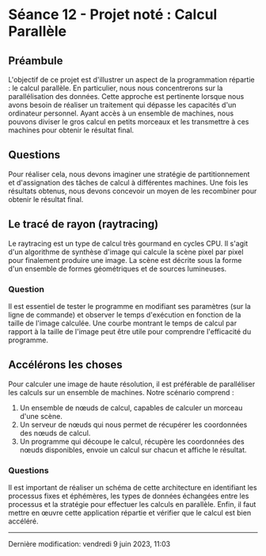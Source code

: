 # Séance 12 - Projet noté : Calcul Parallèle

## Préambule

L'objectif de ce projet est d'illustrer un aspect de la programmation répartie : le calcul parallèle. En particulier, nous nous concentrerons sur la parallélisation des données. Cette approche est pertinente lorsque nous avons besoin de réaliser un traitement qui dépasse les capacités d'un ordinateur personnel. Ayant accès à un ensemble de machines, nous pouvons diviser le gros calcul en petits morceaux et les transmettre à ces machines pour obtenir le résultat final.

## Questions

Pour réaliser cela, nous devons imaginer une stratégie de partitionnement et d'assignation des tâches de calcul à différentes machines. Une fois les résultats obtenus, nous devons concevoir un moyen de les recombiner pour obtenir le résultat final.

## Le tracé de rayon (raytracing)

Le raytracing est un type de calcul très gourmand en cycles CPU. Il s'agit d'un algorithme de synthèse d'image qui calcule la scène pixel par pixel pour finalement produire une image. La scène est décrite sous la forme d'un ensemble de formes géométriques et de sources lumineuses.

### Question

Il est essentiel de tester le programme en modifiant ses paramètres (sur la ligne de commande) et observer le temps d'exécution en fonction de la taille de l'image calculée. Une courbe montrant le temps de calcul par rapport à la taille de l'image peut être utile pour comprendre l'efficacité du programme.

## Accélérons les choses

Pour calculer une image de haute résolution, il est préférable de paralléliser les calculs sur un ensemble de machines. Notre scénario comprend :

1. Un ensemble de nœuds de calcul, capables de calculer un morceau d'une scène.
2. Un serveur de nœuds qui nous permet de récupérer les coordonnées des nœuds de calcul.
3. Un programme qui découpe le calcul, récupère les coordonnées des nœuds disponibles, envoie un calcul sur chacun et affiche le résultat.

### Questions

Il est important de réaliser un schéma de cette architecture en identifiant les processus fixes et éphémères, les types de données échangées entre les processus et la stratégie pour effectuer les calculs en parallèle. Enfin, il faut mettre en œuvre cette application répartie et vérifier que le calcul est bien accéléré.

---

Dernière modification: vendredi 9 juin 2023, 11:03

